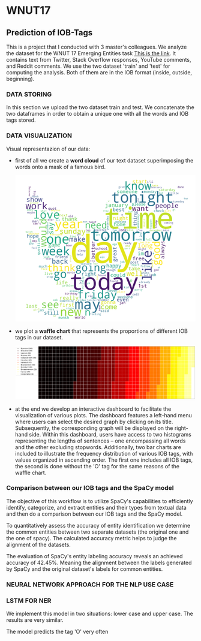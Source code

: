 # WNUT17

## Prediction of IOB-Tags

This is a project that I conducted with 3 master's colleagues. We analyze the dataset for the WNUT 17 Emerging Entities task [This is the link](https://github.com/nluninja/nlp_datasets/tree/main/WNUT17/data). It contains text from Twitter, Stack Overflow responses, YouTube comments, and Reddit comments.
We use the two dataset 'train' and 'test' for computing the analysis. Both of them are in the IOB format (inside, outside, beginning).

### DATA STORING
In this section we upload the two dataset train and test. We concatenate the two dataframes in order to obtain a unique one with all the words and IOB tags stored.

### DATA VISUALIZATION
Visual representazion of our data: 
- first of all we create a **word cloud** of our text dataset superimposing the words onto a mask of a famous bird.
  
  ![](images/wc_bird.png)
  
- we plot a **waffle chart** that represents the proportions of different IOB tags in our dataset.
  
  ![WAFFLE CHART](images/waffle_chart.png)

- at the end we develop an interactive dashboard to facilitate the visualization of various plots. The dashboard features a left-hand menu where users can select the desired graph by clicking on its title. Subsequently, the corresponding graph will be displayed on the right-hand side. Within this dashboard, users have access to two histograms representing the lengths of sentences – one encompassing all words and the other excluding stopwords. Additionally, two bar charts are included to illustrate the frequency distribution of various IOB tags, with values organized in ascending order. The first one includes all IOB tags, the second is done without the 'O' tag for the same reasons of the waffle chart.

###  Comparison between our IOB tags and the SpaCy model

The objective of this workflow is to utilize SpaCy's capabilities to efficiently identify, categorize, and extract entities and their types from textual data and then do a comparison between our IOB tags and the SpaCy model.

To quantitatively assess the accuracy of entity identification we determine the common entities between two separate datasets (the original one and the one of spacy). The calculated accuracy metric helps to judge the alignment of the datasets.

The evaluation of SpaCy's entity labeling accuracy reveals an achieved accuracy of 42.45%. Meaning the alignment between the labels generated by SpaCy and the original dataset's labels for common entities.

### NEURAL NETWORK APPROACH FOR THE NLP USE CASE

### LSTM FOR NER

We implement this model in two situations: lower case and upper case. The results are very similar.

The model predicts the tag 'O' very often





